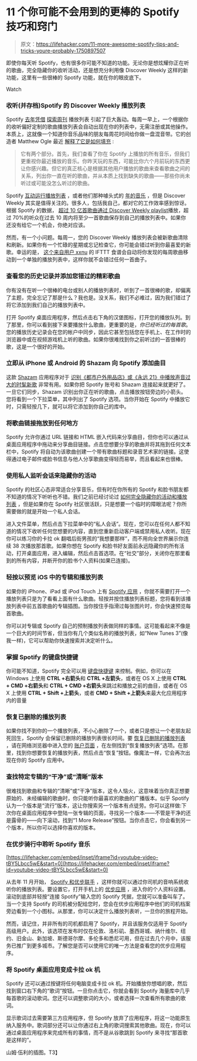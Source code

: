 # 11 个你可能不会用到的更棒的 Spotify 技巧和窍门

> 原文：<https://lifehacker.com/11-more-awesome-spotify-tips-and-tricks-youre-probably-1750897507>

即使你每天听 Spotify，也有很多你可能不知道的功能。无论你是想炫耀你正在听的歌曲，完全隐藏你的收听活动，还是想充分利用像 Discover Weekly 这样的新功能，这里有一些很棒的 Spotify 功能，就在你的眼皮底下。

Watch

### **收听(并存档)Spotify 的 Discover Weekly 播放列表**

Spotify [去年凭借](https://press.spotify.com/us/2015/07/20/introducing-discover-weekly-your-ultimate-personalised-playlist/) [探索周刊](https://support.spotify.com/us/learn-more/guides/#!/article/discover-weekly) 播放列表 引起了巨大轰动。每周一早上，一个根据你的收听偏好定制的歌曲播放列表会自动出现在你的列表中，无需注册或其他操作。本质上，这就像一个知道你音乐品味的朋友每周花时间给你做一盘混音带。它的创造者 Matthew Ogle 最近 [解释了它是如何填充](http://www.stuff.tv/features/7-secrets-spotifys-discover-weekly) :

> 它有两个部分。首先，我们查看了你在 Spotify 上播放的所有音乐，但我们更重视你最近播放的音乐。你昨天玩的东西，可能比你六个月前玩的东西更让你感兴趣。但它的真正核心是根据其他用户播放的歌曲来查看歌曲之间的关系，列出你一直在听的歌曲，并从本质上找到缺失的歌曲——那些你尚未听过或可能没怎么听过的歌曲。

Spotify [互动运行播放列表](http://lifehacker.com/spotify-running-for-android-and-ios-picks-songs-based-o-1730820622) ，或者他们那种噱头式的 [年的音乐](https://yearinmusic.spotify.com/en-US) ，但是 Discover Weekly 其实是值得关注的。很多人，包括我自己，都对它的工作效率感到惊讶。根据 Spotify 的数据， [超过 10 亿首歌曲通过 Discover Weekly playlist](https://press.spotify.com/us/2015/10/08/discover-weekly-reaches-one-billion-tracks-streamed-in-10-weeks/)播放，超过 70%的听众在过去 10 周内将至少一首歌曲保存到自己的播放列表中。如果你还没有给它一个机会，你绝对应该。

然而，有一个小问题。每周一，您的 Discover Weekly 播放列表会被新歌曲清除和刷新。如果你有一个忙碌的星期或忘记检查它，你可能会错过听到你最喜爱的新歌。幸运的是， [这个来自用户 xxnu](https://ifttt.com/recipes/313481-save-new-discover-weekly-tracks-to-playlist) 的 IFTTT 食谱会自动将你发现的每周歌曲移动到一个单独的播放列表中，这样你就不会错过任何一首曲子。

### **查看您的历史记录并添加您错过的精彩歌曲**

你有没有在听一个很棒的电台或别人的播放列表时，听到了一首很棒的歌，却偏离了主题，完全忘记了那是什么？我也是。没关系，我们不必难过，因为我们错过了将它添加到我们自己的播放列表中。

打开 Spotify 桌面应用程序，然后点击右下角的汉堡图标，打开您的播放队列。到了那里，你可以看到接下来要播放什么歌曲，更重要的是，*你已经听过的每首歌*。您的播放历史记录会在您的帐户中同步，因此它甚至包括您在手机上、在工作时的浏览器中或在视频游戏机上听的歌曲。如果你很难找到你之前听过的一首很棒的歌，这是一个很好的开始。

### **立即从 iPhone 或 Android 的 Shazam 向 Spotify 添加曲目**

这款 [Shazam](http://www.shazam.com/) 应用程序对于 [识别《都市户外用品店》或《永远 21》中播放声音过大的时髦新歌](http://lifehacker.com/shazam-vs-soundhound-battle-of-the-mobile-song-id-ser-5757214) 非常有用。如果你把 Spotify 账号和 Shazam 连接起来就更好了。一旦它们同步，Shazam 识别出你正在听的歌曲，点击播放按钮旁边的小箭头。您将看到一个下拉菜单，其中列出了 Spotify 选项。当你开始在 Spotify 中播放它时，只需轻按几下，就可以将它添加到你自己的库中。

### **将歌曲链接拖放到任何地方**

Spotify 允许你通过 URL 链接和 HTML 嵌入代码来分享曲目，但你也可以通过从桌面应用程序中拖动来分享曲目链接。点击您想要分享的歌曲并将其拖到任何文本栏中，Spotify 将自动为该歌曲创建一个带有歌曲标题和录音艺术家的链接。这使得通过电子邮件或脸书信息与他人分享歌曲变得轻而易举，而且看起来也很棒。

### **使用私人监听会话来隐藏你的活动**

Spotify 的社区心态非常适合分享音乐，但有时在你所有的 Spotify 和脸书朋友都不知道的情况下听听也不错。我们之前已经讨论过 [如何完全隐藏你的活动和播放列表](https://lifehacker.com/the-best-spotify-tips-and-tricks-you-re-probably-not-us-1594729019) ，但是如果你在 Spotify 社区很活跃，只是想要一个临时的障眼法呢？你所需要做的就是开始一个私人会话。

进入文件菜单，然后点击下拉菜单中的“私人会话”。现在，您可以在任何人都不知道的情况下收听任何您想要的内容，直到您重新启动客户端或禁用私人收听。现在你可以练习你的卡拉 ok 翻唱后街男孩的“我想要那样”，而不用向全世界展示你连续 38 次播放那首歌。如果你想在 Spotify 和脸书好友面前永远隐藏你的所有活动，打开桌面应用，进入编辑，然后点击首选项。在“社交”部分，关闭你在那里看到的所有内容，并断开你的脸书个人资料(如果已连接)。

### **轻按以预览 iOS 中的专辑和播放列表**

如果你的 iPhone、iPad 或 iPod Touch 上有 [Spotify 应用](https://itunes.apple.com/us/app/spotify-music/id324684580?mt=8) ，你就不需要打开一个播放列表只是为了看看上面有什么歌曲。轻按并按住播放列表标题，您将看到该播放列表中前五首歌曲的专辑插图。当你按住手指滑过每张图片时，你会快速预览每首歌曲。

你可以对专辑或 Spotify 自己的预制播放列表做同样的事情。这可能看起来不像是一个巨大的时间节省，但当你有几个类似名称的播放列表，如“New Tunes 3”(像我一样)，它可以帮助你快速搜索并决定听什么。

### **掌握 Spotify 的键盘快捷键**

你可能不知道，Spotify 完全可以用 [键盘快捷键](https://support.spotify.com/us/learn-more/faq/#!/article/Keyboard-shortcuts) 来控制。例如，你可以在 Windows 上使用 **CTRL +右箭头**和 **CTRL +左箭头**，或者在 OS X 上使用 **CTRL + CMD +右箭头**和 **CTRL + CMD +右箭头**来跳过和播放之前的曲目，或者在 OS X 上使用 **CTRL + Shift +上箭头**，或者 **CMD + Shift +上箭头**来最大化应用程序内的音量

### **恢复已删除的播放列表**

如果你找不到你的一个播放列表，不小心删除了一个，或者只是想让一个老朋友起死回生，Spotify 会保留已删除的播放列表很长时间。要 [恢复已删除的播放列表](https://lifehacker.com/recover-lost-spotify-playlists-from-your-account-page-1725376850) ，请在网络浏览器中进入您的 [账户页面](https://www.spotify.com/accounts/overview/) ，在左侧找到“恢复播放列表”选项。在那里，找到你想要恢复的播放列表，然后点击“恢复”按钮。像魔法一样，它会再次出现在你的 Spotify 应用中。

### **查找特定专辑的“干净”或“清晰”版本**

很难找到歌曲和专辑的“清晰”或“干净”版本，这令人恼火，这意味着当你真正想要原始的、未经编辑的歌曲时，你只能听你最喜欢的歌曲的广播版本。似乎 Spotify 认为一个版本是“流行”版本，这让你搜索另一个版本有点徒劳。你可以这样做:下次你在桌面应用程序中登陆一张专辑的页面，寻找另一个版本——不管是干净的还是露骨的——向下滚动，找到“1 More Release”按钮。当你点击它，你会看到另一个版本，所以你可以选择你喜欢的版本。

### **在优步骑行中聆听 Spotify 音乐**

 [https://lifehacker.com/embed/inset/iframe?id=youtube-video-tBY5Lbcc5wE&start=0](https://lifehacker.com/embed/inset/iframe?id=youtube-video-tBY5Lbcc5wE&start=0) 

从去年 11 月开始， [Spotify 和优步联手](https://newsroom.uber.com/uber-spotify-music-for-your-ride/) ，这样你就可以通过你司机的音响系统收听你的播放列表。要设置它，打开手机上的 [优步应用](https://www.uber.com/) ，进入你的个人资料设置。滚动到底部并轻按“连接 Spotify”输入您的 Spotify 凭据，您就可以准备叫车了。当一个支持 Spotify 的司机被分配给您时，您会在优步应用程序中他们的司机档案旁边看到一个小图标。从那里，你可以决定什么播放列表听，一旦你的旅程开始。

然而，请记住，并非所有的司机都启用了 Spotify，并且该服务仅适用于 Spotify 高级用户。此外，该选项在发布时仅在伦敦、洛杉矶、墨西哥城、纳什维尔、纽约、旧金山、新加坡、斯德哥尔摩、多伦多和悉尼可用，但在过去几个月中，该服务已推广到更多城市。了解您是否可以使用它的唯一方法是查看您的优步应用程序。

### **将 Spotify 桌面应用变成卡拉 ok 机**

Spotify 还可以通过按键将任何电脑变成卡拉 ok 机。开始播放你想唱的歌，然后找到窗口右下角的“歌词”按钮。一旦你点击它，你就会看到 Spotify 海量库中几乎每首歌的滚动歌词。您还可以调整歌词的大小，或者选择一次查看所有歌曲的歌词。

显示歌词过去需要第三方应用程序，但 Spotify 放弃了应用程序，将这一功能原生纳入服务中。歌词部分还可以让你通过右上角的歌词搜索其他歌曲。现在，你可以通过桌面应用程序来完成所有的事情，而不是从谷歌跳到 Spotify 来寻找“那首歌是这样的”。

山姆·伍利的插图。T3】